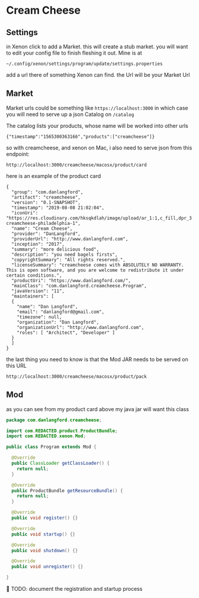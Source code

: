 # Cream Cheese

## Settings

in Xenon click to add a Market. this will create a stub market. you will want to edit your config file to finish fleshing it out. Mine is at

```
~/.config/xenon/settings/program/update/settings.properties
```

add a url there of something Xenon can find. the Url will be your Market Url

## Market

Market urls could be something like `https://localhost:3000` in which case you will need to serve up a json Catalog on `/catalog`

The catalog lists your products, whose name will be worked into other urls
> 
```
{"timestamp":"1565300363166","products":["creamcheese"]}

```

so with creamcheese, and xenon on Mac, i also need to serve json from this endpoint:

```
http://localhost:3000/creamcheese/macosx/product/card
```

here is an example of the product card

```
{
  "group": "com.danlangford",
  "artifact": "creamcheese",
  "version": "0.1-SNAPSHOT",
  "timestamp": "2019-08-08 21:02:04",
  "iconUri": "https://res.cloudinary.com/hksqkdlah/image/upload/ar_1:1,c_fill,dpr_3.0,f_auto,q_auto:low,w_400/34505_sil-creamcheese-philadelphia-1",
  "name": "Cream Cheese",
  "provider": "DanLangford",
  "providerUrl": "http://www.danlangford.com",
  "inception": "2017",
  "summary": "more delicious food",
  "description": "you need bagels firsts",
  "copyrightSummary": "All rights reserved.",
  "licenseSummary": "creamcheese comes with ABSOLUTELY NO WARRANTY. This is open software, and you are welcome to redistribute it under certain conditions.",
  "productUri": "https://www.danlangford.com/",
  "mainClass": "com.danlangford.creamcheese.Program",
  "javaVersion": "11",
  "maintainers": [
  {
    "name": "Dan Langford",
    "email": "danlangford@gmail.com",
    "timezone": null,
    "organization": "Dan Langford",
    "organizationUrl": "http://www.danlangford.com",
    "roles": [ "Architect", "Developer" ]
  }
  ]
}

```

the last thing you need to know is that the Mod JAR needs to be served on this URL

```
http://localhost:3000/creamcheese/macosx/product/pack
```

## Mod

as you can see from my product card above my java jar will want this class

```java
package com.danlangford.creamcheese;

import com.REDACTED.product.ProductBundle;
import com.REDACTED.xenon.Mod;

public class Program extends Mod {

  @Override
  public ClassLoader getClassLoader() {
    return null;
  }

  @Override
  public ProductBundle getResourceBundle() {
    return null;
  }

  @Override
  public void register() {}

  @Override
  public void startup() {}

  @Override
  public void shutdown() {}

  @Override
  public void unregister() {}

}
```

:memo: TODO: document the registration and startup process
